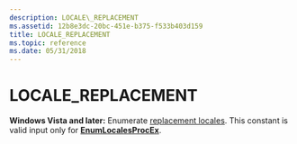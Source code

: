 ```yaml
---
description: LOCALE\_REPLACEMENT
ms.assetid: 12b8e3dc-20bc-451e-b375-f533b403d159
title: LOCALE_REPLACEMENT
ms.topic: reference
ms.date: 05/31/2018
---
```


# LOCALE\_REPLACEMENT

**Windows Vista and later:** Enumerate [replacement locales](custom-locales.md). This constant is valid input only for [**EnumLocalesProcEx**](/windows/win32/api/winnls/nc-winnls-locale_enumprocex).

 

 
